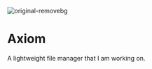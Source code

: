 ![original-removebg](https://github.com/user-attachments/assets/a8b20b01-e11b-425e-b81c-e2d580797b0b)
# Axiom
A lightweight file manager that I am working on.


